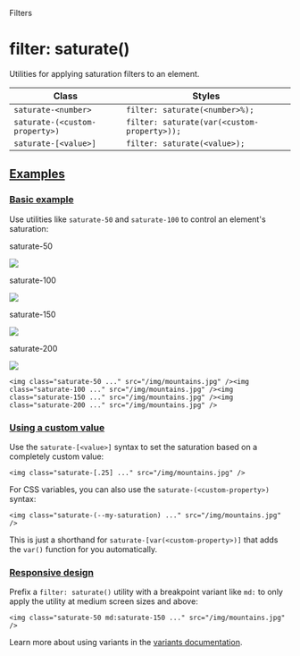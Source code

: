 <!--$-->

<!--/$-->

Filters

# filter: saturate()

Utilities for applying saturation filters to an element.

| Class                          | Styles                                      |
| ------------------------------ | ------------------------------------------- |
| `saturate-<number>`            | `filter: saturate(<number>%);`              |
| `saturate-(<custom-property>)` | `filter: saturate(var(<custom-property>));` |
| `saturate-[<value>]`           | `filter: saturate(<value>);`                |

## [Examples](#examples)

### [Basic example](#basic-example)

Use utilities like `saturate-50` and `saturate-100` to control an element's saturation:

saturate-50

![](https://images.unsplash.com/photo-1554629947-334ff61d85dc?ixid=MnwxMjA3fDB8MHxwaG90by1wYWdlfHx8fGVufDB8fHx8\&ixlib=rb-1.2.1\&auto=format\&fit=crop\&w=1000\&h=1000\&q=90)

saturate-100

![](https://images.unsplash.com/photo-1554629947-334ff61d85dc?ixid=MnwxMjA3fDB8MHxwaG90by1wYWdlfHx8fGVufDB8fHx8\&ixlib=rb-1.2.1\&auto=format\&fit=crop\&w=1000\&h=1000\&q=90)

saturate-150

![](https://images.unsplash.com/photo-1554629947-334ff61d85dc?ixid=MnwxMjA3fDB8MHxwaG90by1wYWdlfHx8fGVufDB8fHx8\&ixlib=rb-1.2.1\&auto=format\&fit=crop\&w=1000\&h=1000\&q=90)

saturate-200

![](https://images.unsplash.com/photo-1554629947-334ff61d85dc?ixid=MnwxMjA3fDB8MHxwaG90by1wYWdlfHx8fGVufDB8fHx8\&ixlib=rb-1.2.1\&auto=format\&fit=crop\&w=1000\&h=1000\&q=90)

```
<img class="saturate-50 ..." src="/img/mountains.jpg" /><img class="saturate-100 ..." src="/img/mountains.jpg" /><img class="saturate-150 ..." src="/img/mountains.jpg" /><img class="saturate-200 ..." src="/img/mountains.jpg" />
```

### [Using a custom value](#using-a-custom-value)

Use the<!-- --> `saturate-[<value>]` <!-- -->syntax<!-- --> <!-- -->to set the <!-- -->saturation<!-- --> based on a completely custom value:

```
<img class="saturate-[.25] ..." src="/img/mountains.jpg" />
```

For CSS variables, you can also use the<!-- --> `saturate-(<custom-property>)` <!-- -->syntax:

```
<img class="saturate-(--my-saturation) ..." src="/img/mountains.jpg" />
```

This is just a shorthand for<!-- --> `saturate-[var(<custom-property>)]` <!-- -->that adds the `var()` function for you automatically.

### [Responsive design](#responsive-design)

Prefix <!-- -->a<!-- --> `filter: saturate()` utility<!-- --> <!-- -->with a breakpoint variant like `md:` to only apply the utility at <!-- -->medium<!-- --> <!-- -->screen sizes and above:

```
<img class="saturate-50 md:saturate-150 ..." src="/img/mountains.jpg" />
```

Learn more about using variants in the [variants documentation](/docs/hover-focus-and-other-states).

<!--$-->

<!--/$-->
